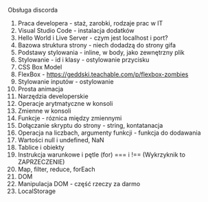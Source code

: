 Obsługa discorda

1. Praca developera - staż, zarobki, rodzaje prac w IT 
2. Visual Studio Code - instalacja dodatków
3. Hello World i Live Server - czym jest localhost i port?
4. Bazowa struktura strony - niech dodadzą do strony gifa
5. Podstawy stylowania - inline, w body, jako zewnętrzny plik
6. Stylowanie - id i klasy - ostylowanie przycisku
7. CSS Box Model 
8. FlexBox - https://geddski.teachable.com/p/flexbox-zombies
9. Stylowanie inputów - ostylowanie 
10. Prosta animacja 
11. Narzędzia developerskie
12. Operacje arytmatyczne w konsoli
13. Zmienne w konsoli
14. Funkcje - róznica między zmiennymi
15. Dołączanie skryptu do strony - string, kontatanacja
16. Operacja na liczbach, argumenty funkcji - funkcja do dodawania
17. Wartości null i undefined, NaN
18. Tablice i obiekty 
19. Instrukcja warunkowe i pętle (for) === i !== (Wykrzyknik to ZAPRZECZENIE)
20. Map, filter, reduce, forEach
21. DOM 
22. Manipulacja DOM - część rzeczy za darmo
23. LocalStorage
